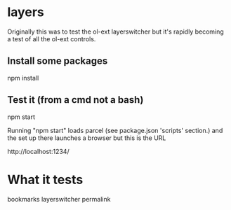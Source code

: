 # layers

Originally this was to test the ol-ext layerswitcher
but it's rapidly becoming a test of all the ol-ext controls.

## Install some packages

  npm install

## Test it (from a cmd not a bash)

  npm start

Running "npm start" loads parcel (see package.json 'scripts' section.)
and the set up there launches a browser but this is the URL

  http://localhost:1234/

# What it tests

bookmarks
layerswitcher
permalink
